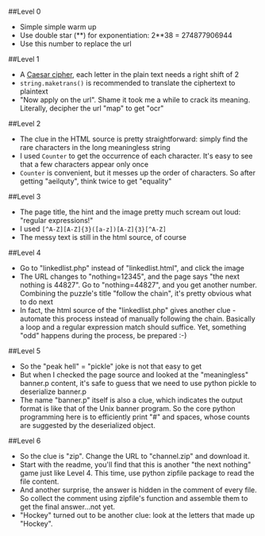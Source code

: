 ##Level 0

* Simple simple warm up
* Use double star (\*\*) for exponentiation: 2\*\*38 = 274877906944
* Use this number to replace the url

##Level 1

* A [Caesar cipher](http://en.wikipedia.org/wiki/Caesar_cipher), each letter in the plain text needs a right shift of 2
* `string.maketrans()` is recommended to translate the ciphertext to plaintext
* "Now apply on the url". Shame it took me a while to crack its meaning. Literally, decipher the url "map" to get "ocr"

##Level 2

* The clue in the HTML source is pretty straightforward: simply find the rare characters in the long meaningless string
* I used `Counter` to get the occurrence of each character. It's easy to see that a few characters appear only once
* `Counter` is convenient, but it messes up the order of characters. So after getting "aeilquty", think twice to get "equality"

##Level 3

* The page title, the hint and the image pretty much scream out loud: "regular expressions!"
* I used `[^A-Z][A-Z]{3}([a-z])[A-Z]{3}[^A-Z]`
* The messy text is still in the html source, of course

##Level 4
* Go to "linkedlist.php" instead of "linkedlist.html", and click the image
* The URL changes to "nothing=12345", and the page says "the next nothing is 44827". Go to "nothing=44827", and you get another number. Combining the puzzle's title "follow the chain", it's pretty obvious what to do next
* In fact, the html source of the "linkedlist.php" gives another clue - automate this process instead of manually following the chain. Basically a loop and a regular expression match should suffice. Yet, something "odd" happens during the process, be prepared :-)

##Level 5
* So the "peak hell" = "pickle" joke is not that easy to get
* But when I checked the page source and looked at the "meaningless" banner.p content, it's safe to guess that we need to use python pickle to deserialize banner.p
* The name "banner.p" itself is also a clue, which indicates the output format is like that of the Unix banner program. So the core python programming here is to efficiently print "#" and spaces, whose counts are suggested by the deserialized object.

##Level 6
* So the clue is "zip". Change the URL to "channel.zip" and download it.
* Start with the readme, you'll find that this is another "the next nothing" game just like Level 4. This time, use python zipfile package to read the file content.
* And another surprise, the answer is hidden in the comment of every file. So collect the comment using zipfile's function and assemble them to get the final answer...not yet. 
* "Hockey" turned out to be another clue: look at the letters that made up "Hockey".
